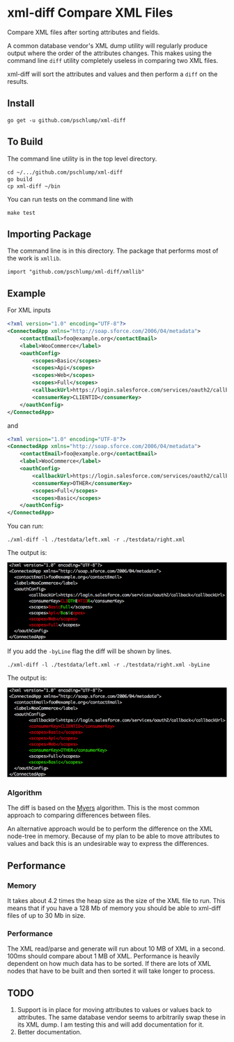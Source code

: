 xml-diff Compare XML Files
================

Compare XML files after sorting attributes and fields.

A common database vendor's XML dump utility will regularly produce output where the order of the attributes changes.
This makes using the command line `diff` utility completely useless in comparing two XML files.

xml-diff will sort the attributes and values and then perform a `diff` on the results.


## Install

    go get -u github.com/pschlump/xml-diff

## To Build

The command line utility is in the top level directory.

	cd ~/.../github.com/pschlump/xml-diff
	go build
	cp xml-diff ~/bin

You can run tests on the command line with

	make test

## Importing Package

The command line is in this directory.  The package that performs most of the work is `xmllib`.

    import "github.com/pschlump/xml-diff/xmllib"

## Example

For XML inputs

```xml
<?xml version="1.0" encoding="UTF-8"?>
<ConnectedApp xmlns="http://soap.sforce.com/2006/04/metadata">
	<contactEmail>foo@example.org</contactEmail>
	<label>WooCommerce</label>
	<oauthConfig>
		<scopes>Basic</scopes>
		<scopes>Api</scopes>
		<scopes>Web</scopes>
		<scopes>Full</scopes>
		<callbackUrl>https://login.salesforce.com/services/oauth2/callback</callbackUrl>
		<consumerKey>CLIENTID</consumerKey>
	</oauthConfig>
</ConnectedApp>
```

and 

```xml
<?xml version="1.0" encoding="UTF-8"?>
<ConnectedApp xmlns="http://soap.sforce.com/2006/04/metadata">
	<contactEmail>foo@example.org</contactEmail>
	<label>WooCommerce</label>
	<oauthConfig>
		<callbackUrl>https://login.salesforce.com/services/oauth2/callback</callbackUrl>
		<consumerKey>OTHER</consumerKey>
		<scopes>Full</scopes>
		<scopes>Basic</scopes>
	</oauthConfig>
</ConnectedApp>
```

You can run:

	./xml-diff -l ./testdata/left.xml -r ./testdata/right.xml 

The output is:

![Output From Diff](https://github.com/pschlump/xml-diff/raw/master/out/test01.png "Output from xml-diff")

If you add the `-byLine` flag the diff will be shown by lines.

	./xml-diff -l ./testdata/left.xml -r ./testdata/right.xml -byLine

The output is:

![Output From Diff](https://github.com/pschlump/xml-diff/raw/master/out/test02.png "Output from xml-diff with byLine flag")


### Algorithm

The diff is based on the [Myers](https://neil.fraser.name/software/diff_match_patch/myers.pdf) algorithm.  This is the most common
approach to comparing differences between files.  

An alternative approach would be to perform the difference on the XML node-tree in memory.   Because of my plan to be able to move
attributes to values and back this is an undesirable way to express the differences.

## Performance

### Memory

It takes about 4.2 times the heap size as the size of the XML file to run.  This means that if you have a 128 Mb of memory you should be
able to xml-diff files of up to 30 Mb in size.

### Performance

The XML read/parse and generate will run about 10 MB of XML in a second.  100ms should compare about 1 MB of XML.  Performance is
heavily dependent on how much data has to be sorted.   If there are lots of XML nodes that have to be built and then sorted it will
take longer to process.

## TODO

1. Support is in place for moving attributes to values or values back to attributes. The same database vendor seems to arbitrarily swap these in its XML dump.  I am testing this and will add documentation for it.
2. Better documentation.


